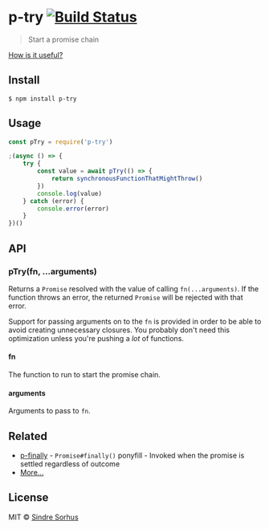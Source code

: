 # p-try [![Build Status](https://travis-ci.org/sindresorhus/p-try.svg?branch=master)](https://travis-ci.org/sindresorhus/p-try)

> Start a promise chain

[How is it useful?](http://cryto.net/~joepie91/blog/2016/05/11/what-is-promise-try-and-why-does-it-matter/)

## Install

```
$ npm install p-try
```

## Usage

```js
const pTry = require('p-try')

;(async () => {
    try {
        const value = await pTry(() => {
            return synchronousFunctionThatMightThrow()
        })
        console.log(value)
    } catch (error) {
        console.error(error)
    }
})()
```

## API

### pTry(fn, ...arguments)

Returns a `Promise` resolved with the value of calling `fn(...arguments)`. If the function throws an error, the returned `Promise` will be rejected with that error.

Support for passing arguments on to the `fn` is provided in order to be able to avoid creating unnecessary closures. You probably don't need this optimization unless you're pushing a _lot_ of functions.

#### fn

The function to run to start the promise chain.

#### arguments

Arguments to pass to `fn`.

## Related

-   [p-finally](https://github.com/sindresorhus/p-finally) - `Promise#finally()` ponyfill - Invoked when the promise is settled regardless of outcome
-   [More…](https://github.com/sindresorhus/promise-fun)

## License

MIT © [Sindre Sorhus](https://sindresorhus.com)
